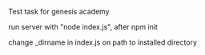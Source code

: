 Test task for genesis academy 

run server with "node index.js", after npm init

change _dirname in index.js on path to installed directory 
